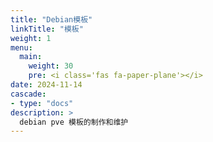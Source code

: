 ```yaml
---
title: "Debian模板"
linkTitle: "模板"
weight: 1
menu:
  main:
    weight: 30
    pre: <i class='fas fa-paper-plane'></i>
date: 2024-11-14
cascade:
- type: "docs"
description: >
  debian pve 模板的制作和维护
---
```



